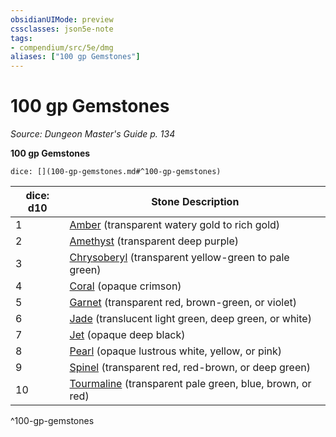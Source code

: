 ```yaml
---
obsidianUIMode: preview
cssclasses: json5e-note
tags:
- compendium/src/5e/dmg
aliases: ["100 gp Gemstones"]
---
```

# 100 gp Gemstones
*Source: Dungeon Master's Guide p. 134* 

**100 gp Gemstones**

`dice: [](100-gp-gemstones.md#^100-gp-gemstones)`

| dice: d10 | Stone Description |
|-----------|-------------------|
| 1 | [Amber](/3-Mechanics/CLI/items/amber.md) (transparent watery gold to rich gold) |
| 2 | [Amethyst](/3-Mechanics/CLI/items/amethyst.md) (transparent deep purple) |
| 3 | [Chrysoberyl](/3-Mechanics/CLI/items/chrysoberyl.md) (transparent yellow-green to pale green) |
| 4 | [Coral](/3-Mechanics/CLI/items/coral.md) (opaque crimson) |
| 5 | [Garnet](/3-Mechanics/CLI/items/garnet.md) (transparent red, brown-green, or violet) |
| 6 | [Jade](/3-Mechanics/CLI/items/jade.md) (translucent light green, deep green, or white) |
| 7 | [Jet](/3-Mechanics/CLI/items/jet.md) (opaque deep black) |
| 8 | [Pearl](/3-Mechanics/CLI/items/pearl.md) (opaque lustrous white, yellow, or pink) |
| 9 | [Spinel](/3-Mechanics/CLI/items/spinel.md) (transparent red, red-brown, or deep green) |
| 10 | [Tourmaline](/3-Mechanics/CLI/items/tourmaline.md) (transparent pale green, blue, brown, or red) |
^100-gp-gemstones